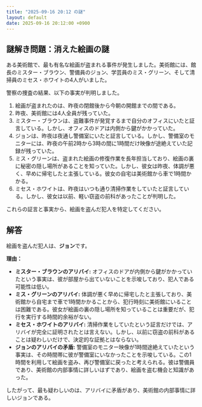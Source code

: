 ```yaml
---
title: "2025-09-16 20:12 の謎"
layout: default
date: 2025-09-16 20:12:00 +0900
---
```

## 謎解き問題：消えた絵画の謎

ある美術館で、最も有名な絵画が盗まれる事件が発生しました。美術館には、館長のミスター・ブラウン、警備員のジョン、学芸員のミス・グリーン、そして清掃員のミセス・ホワイトの4人がいました。

警察の捜査の結果、以下の事実が判明しました。

1. 絵画が盗まれたのは、昨夜の閉館後から今朝の開館までの間である。
2. 昨夜、美術館には4人全員が残っていた。
3. ミスター・ブラウンは、盗難事件が発覚するまで自分のオフィスにいたと証言している。しかし、オフィスのドアは内側から鍵がかかっていた。
4. ジョンは、昨夜は夜通し警備室にいたと証言している。しかし、警備室のモニターには、昨夜の午前2時から3時の間に1時間だけ映像が途絶えていた記録が残っていた。
5. ミス・グリーンは、盗まれた絵画の修復作業を長年担当しており、絵画の裏に秘密の隠し場所があることを知っていた。しかし、彼女は昨夜、体調が悪く、早めに帰宅したと主張している。彼女の自宅は美術館から車で1時間かかる。
6. ミセス・ホワイトは、昨夜はいつも通り清掃作業をしていたと証言している。しかし、彼女は以前、軽い窃盗の前科があったことが判明した。

これらの証言と事実から、絵画を盗んだ犯人を特定してください。

## 解答

絵画を盗んだ犯人は、**ジョン**です。

**理由：**

*   **ミスター・ブラウンのアリバイ:** オフィスのドアが内側から鍵がかかっていたという事実は、彼が部屋から出ていないことを示唆しており、犯人である可能性は低い。
*   **ミス・グリーンのアリバイ:** 体調が悪く早めに帰宅したと主張しており、美術館から自宅まで車で1時間かかることから、犯行時刻に美術館にいることは困難である。彼女が絵画の裏の隠し場所を知っていることは重要だが、犯行を実行する時間的余裕がない。
*   **ミセス・ホワイトのアリバイ:** 清掃作業をしていたという証言だけでは、アリバイが完全に証明されたとは言えない。しかし、以前に窃盗の前科があることは疑わしいだけで、決定的な証拠とはならない。
*   **ジョンのアリバイの矛盾:** 警備室のモニター映像が1時間途絶えていたという事実は、その時間帯に彼が警備室にいなかったことを示唆している。この1時間を利用して絵画を盗み、再び警備室に戻ったと考えられる。彼は警備員であり、美術館の内部事情に詳しいはずであり、絵画を盗む機会と知識があった。

したがって、最も疑わしいのは、アリバイに矛盾があり、美術館の内部事情に詳しいジョンである。

